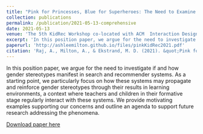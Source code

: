 ```yaml
---
title: "Pink for Princesses, Blue for Superheroes: The Need to Examine Gender Stereotypes in Kid's Products in Search and Recommendations"
collection: publications
permalink: /publication/2021-05-13-comprehensive
date: 2021-05-13
venue: 'The 5th KidRec Workshop co-located with ACM  Interaction Design and Children (IDC) Conference 2019'
excerpt: 'In this position paper, we argue for the need to investigate if and how gender stereotypes manifest in search and recommender systems...'
paperurl: 'http://ashleemilton.github.io/files/pinkKidRec2021.pdf'
citation: 'Raj, A., Milton, A., & Ekstrand, M. D. (2021). &quot;Pink for Princesses, Blue for Superheroes: The Need to Examine Gender Stereotypes in Kid's Products in Search and Recommendations &quot; <i>The 5th KidRec Workshop co-located with ACM  Interaction Design and Children (IDC) Conference</i>.'
---
```

In this position paper, we argue for the need to investigate if and how gender stereotypes manifest in search and recommender systems. As a starting point, we particularly focus on how these systems may propagate and reinforce gender stereotypes through their results in learning environments, a context where teachers and children in their formative stage regularly interact with these systems. We provide motivating examples supporting our concerns and outline an agenda to support future research addressing the phenomena.

[Download paper here](http://ashleemilton.github.io/files/pinkKidRec2021.pdf)